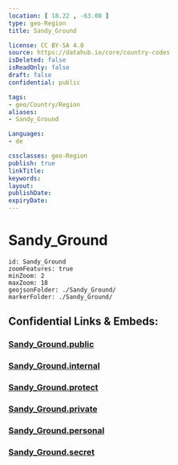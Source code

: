 ```yaml
---
location: [ 18.22 , -63.08 ] 
type: geo-Region
title: Sandy_Ground

license: CC BY-SA 4.0
source: https://datahub.io/core/country-codes
isDeleted: false
isReadOnly: false
draft: false
confidential: public

tags:
- geo/Country/Region
aliases:
- Sandy_Ground

Languages:
- de

cssclasses: geo-Region
publish: true
linkTitle: 
keywords: 
layout: 
publishDate: 
expiryDate: 
---
```


# Sandy_Ground

```leaflet
id: Sandy_Ground
zoomFeatures: true 
minZoom: 2 
maxZoom: 18
geojsonFolder: ./Sandy_Ground/
markerFolder: ./Sandy_Ground/
```


## Confidential Links & Embeds: 

### [Sandy_Ground.public](/_public/\Earth\Continent\America~Caribbean\Anguilla\Counties~AnguillaSandy_Ground.public.md) 

### [Sandy_Ground.internal](/_internal/\Earth\Continent\America~Caribbean\Anguilla\Counties~AnguillaSandy_Ground.internal.md) 

### [Sandy_Ground.protect](/_protect/\Earth\Continent\America~Caribbean\Anguilla\Counties~AnguillaSandy_Ground.protect.md) 

### [Sandy_Ground.private](/_private/\Earth\Continent\America~Caribbean\Anguilla\Counties~AnguillaSandy_Ground.private.md) 

### [Sandy_Ground.personal](/_personal/\Earth\Continent\America~Caribbean\Anguilla\Counties~AnguillaSandy_Ground.personal.md) 

### [Sandy_Ground.secret](/_secret/\Earth\Continent\America~Caribbean\Anguilla\Counties~AnguillaSandy_Ground.secret.md)

